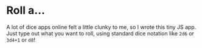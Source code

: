 Roll a...
========
A lot of dice apps online felt a little clunky to me, so I wrote this tiny JS app. Just type out what you want to roll, using standard dice notation like `2d6` or `3d4+1` or `d8`!


